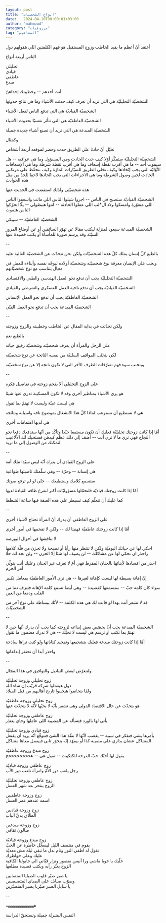 ```yaml
---
layout: post
title: "انواع الشخصيات"
date:   2024-04-10T00:00:01+03:00
author: "mahmoud"
category: "مرزوقيات"
tag: "المفاهيم"
---
```



أعتقد أنّ أعظم ما يفيد الخاطب وزوج المستقبل هو فهم
الكلمتين اللي هقولهم دول

الناس أربعة أنواع

تحليلي  
قيادي  
عاطفي  
مبدع

أنت أحدهم -- وخطيبتك إحداهنّ

الشخصيّة التحليليّة هي التي تريد أن تعرف كيف حدثت الأشياء
وما هي نتائج حدوثها

الشخصيّة القياديّة هي التي تدفع الناس لفعل الأشياء

الشخصيّة العاطفيّة هي التي تتأثر نفسيّا بحدوث
الأشياء

الشخصيّة المبدعة هي التي تريد أن تصنع أشياء جديدة
جميلة

وكمثال

تخيّل أنّ حادثا علي الطريق حدث وحضر لموقعه أربعة
أشخاص

الشخصيّة التحليليّة ستفكّر أوّلا كيف حدث الحادث ومن المسؤول
وما هي عواقبه -- هل سيموت أحد -- ما هي أقرب نقطة إسعاف وما هي أقرب نقطة
شرطة وما هي الإسعافات الأوّليّة التي يجب إتّخاذها وكيف نخلي الطريق للسيّارات
المارّة وكيف نتحفّظ علي مرتكبي الحادث لحين وصول الشرطة وما هي الاجراءات
التي يجب اتّخاذها لاحقا للحدّ من مثل هذه الحوادث

هذه شخصيّتي ولذلك استفضت في الحديث عنها

الشخصيّة القياديّة ستصيح في الناس -- اجروا شيلوا الناس
اللي ماتت واسعفوا الناس اللي متعوّرة وامسكوا ولاد ال\*لب اللي عملوا
الحادثة -- انتوا هتبصّولي -- يلّا اتحرّكوا الناس هتموت

الشخصيّة العاطفيّة -- سيبكي

الشخصيّة المبدعة سيعود لمنزلة ليكتب مقالا عن تهوّر
السائقين أو عن أوضاع المرور السيّئة وقد يرسم صورة للمأساة أو يكتب قصيدة
عنها

--

بالطبع كلّ إنسان يملك كلّ هذه الشخصيّات ولكن نحن نتحدّث عن
الشخصيّة الغالبة عليه

ويجب علي الإنسان معرفة نوع شخصيّته وشخصيّة أولاده ليوجّه
نفسه وأبناءه للعمل في مجال يتناسب مع نوع شخصيّاتهم

الشخصيّة التحليليّة يجب أن تدفع نحو العمل الهندسي والطبي
والاقتصادي

الشخصيّة القياديّة يجب أن تدفع ناحية العمل العسكري والشرطي
والقيادي

الشخصيّة العاطفيّة يجب أن تدفع نحو العمل الإنساني

الشخصيّة المبدعة يجب أن تدفع نحو العمل الفنّي

--

ولكن تحدّثت في بداية المقال عن الخاطب وخطيبته والزوج
وزوجته

بالطبع نعم

علي الرجل والمرأة أن يعرف شخصيّته وشخصيّة رفيق
حياته

لكي يتجنّب المواقف السلبيّة من نفسه الناتجة عن نوع
شخصيّته

ويتجنب سوء فهم تصرّفات الطرف الآخر التي لا تكون ناتجة إلا
عن نوع شخصيّته

--

علي الزوج التحليلي ألا يقحم زوجته في تفاصيل فكره

هو يري الأشياء بمناظير أخري وقد لا تكون المسكينة تدري
عنها شيئا

هي ليست غبيّة وليست لا تهتمّ بما تقول

هي لا تستطيع أن تستوعب لماذا كلّ هذا الانشغال بموضوع تافه
واسبابه ونتائجه

هي لديها اهتمامات أخري

أمّا إذا كانت زوجتك تحليليّة فعليك أن تكون مستمعا جيّدا
وتأكّد من أنّها ستدفعك دفعا نحو النجاح فهي تري ما لا تري أنت -- أضف إلي
ذلك عظم كيدهن فستحيك لك الألاعيب لتمكنك من الوصول إلي ما تريد

--

علي الزوج القيادي أن يدرك أنّه ليس سيّدا ملك أمة

هي إنسانة -- وحرّة -- وهي سلّمتك ناصيتها طواعية

ستسمع كلامك وستطيعك -- حتّي لو لم ترفع صوتك

أمّا إذا كانت زوجتك قياديّة فلتحمّلها مسؤوليّات أكثر لتفرغ
طاقة القيادة لديها

كما عليك أن تتعلّم كيف تسيطر علي هذه الصفة فيها ساعة
الشطط

--

علي الزوج العاطفي أن يدرك أنّ المرأة تحتاج لأشياء
أخري

أمّا إذا كانت زوجتك عاطفيّة فهنيئا لك -- ولكن لا تقحمها في
أمور أخري

لا تناقشها في أحوال البورصة

احكي لها عن حياتك اليوميّة ولكن لا تنتظر منها رأيا أو
نصيحة ولا تحزن من قلّة كلامها زاحذر ان تحكي لها عن مشاكلك -- لن يضيف لها
شئا إلا الحزن -- ولن تجد لك حلّا

احذر من افسادها لأبنائها بالحنان المفرط فهي أمّ لا تعرف
غير الحنان وعليك أنت بتولّي أمر الحزم

إنّ إهانة بسيطة لها ليست كإهانة لغيرها -- هي تري الأمور
العاطفيّة بمعامل تكبير

سواء كان كلمة حبّ -- ستسمعها كقصيدة -- وهي أيضا تسمع كلمة
الإهانة فتنزف دما من القلب ودمعا من العين

قد لا تشعر أنت بهذا لو قالت لك هي هذه الكلمة -- لأنّك
ببساطة علي نوع آخر من الشخصيّات

--

الشخصيّة المبدعة يجب أنّ يخصّص بعض إبداعه لزوجته كما يجب أن
يدرك أنّها حين لا تهتمّ بما تكتب او ترسم هي ليست لا تحبّك -- هي لا تدرك
مضمون ما تقول

أمّا إذا كانت زوجتك مبدعة فعليك بتشجيعها وتمجيد كتاباتها
ولو كنت تراها ساذجة

واحذر أبدا أن تحتقر إبداعاتها

--

ولنتعرّض لبعض التباديل والتوافيق في هذا المجال

زوج تحليلي وزوجة تحليليّة  
دول هيعملوا شركة قريّب إن شاء الله  
ولمّا يتخانقوا هيجيبوا تاريخ أهاليهم من قبل الميلاد

زوج تحليلي وزوجة عاطفيّة  
هو يتحدّث عن حال الاقتصاد الدولي وهي تشعر بأنّه لا يحبّها لأنّه لا يتحدّث
عنها

زوج عاطفي وزوجة تحليليّة  
يأتي لها بالورد فتسأله عن المصيبة اللي عاملها وجاي يعتذر

زوج قيادي وزوجة تحليليّة  
يأمرها بشي فتفكر في سببه -- يغضب لأنّها لا تنفّذ هذا الشئ فتتوقّع أنّه يريد
أن يفتعل المشاكل عشان يداري علي مصيبة كذا أو بيمهّد إنّه يتجوّز تاني فبيعمل
معاها مشاكل

زوج مبدع وزوجة عاطفيّة  
يقول لها أحبّك حبّ الفرخة للكتكوت -- تقول هي -- هححححححححح

زوج عاطفي وزوجة قياديّة  
رجل يلعب دور الأمّ وامرأة تلعب دور الأب

زوج عاطفي وزوجة تحليليّة  
الزوج ينتحر بعد شهر العسل

زوج وزوجة عاطفيين  
اسمه عندهم عمر العسل

زوج وزوجة قياديين  
الطلاق يدقّ الباب

زوج وزوجة مبدعين  
صالون ثقافي

زوج مبدع وزوجة قياديّة  
يقوم في منتصف الليل ليسجّل خاطرة عن الحبّ  
تقول له اطفي النور ونام بدل ما تبقي ليلة مش معديّة  
عليك وعلي خواطرك  
خلّيك يا خويا ماشي ورا أنيس منصور ونزار قبّاني الي جابولنا الكافية  
الزوج يغيّر رأيه ويكتب قصيدة مطلعها

يا صبر صبّر قلوب الصبايا المتصابين  
وصوّب صبابك علي الصباي المتصبصبين  
يا سابل الصبر صبّرنا بصبر المتصبّرين

--

ههههههههههههههه

النفس البشريّة جميلة وتستحقّ الدراسة
